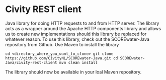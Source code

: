 # Civity REST client

Java library for doing HTTP requests to and from HTTP server. The library acts as a wrapper around the Apache HTTP components library and allows us to create new implementations should this library be replaced for whatever reason. To use this library, check out the SCOREwater-Java repository from Github. Use Maven to install the library

`
cd <directory_where_you_want_to_clone>
git clone https://github.com/CivityNL/SCOREwater-Java.git
cd SCOREwater-Java/civity-rest-client
mvn clean install
`

The library should now be available in your loal Maven repository. 
